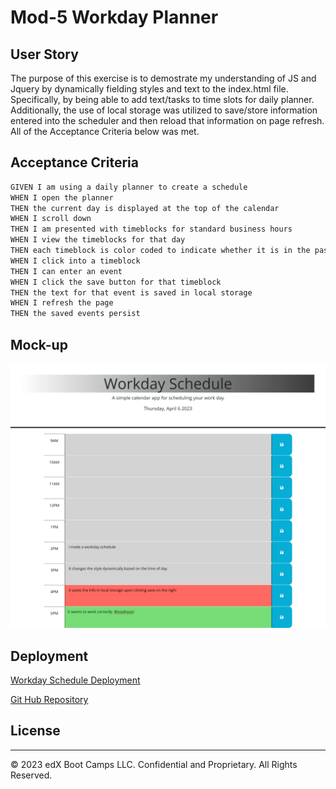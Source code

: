 # Mod-5 Workday Planner


## User Story

The purpose of this exercise is to demostrate my understanding of JS and Jquery by dynamically fielding styles and text to the index.html file. Specifically, by being able to add text/tasks to time slots for daily planner. Additionally, the use of local storage was utilized to save/store information entered into the scheduler and then reload that information on page refresh. All of the Acceptance Criteria below was met. 

## Acceptance Criteria

```md
GIVEN I am using a daily planner to create a schedule
WHEN I open the planner
THEN the current day is displayed at the top of the calendar
WHEN I scroll down
THEN I am presented with timeblocks for standard business hours
WHEN I view the timeblocks for that day
THEN each timeblock is color coded to indicate whether it is in the past, present, or future
WHEN I click into a timeblock
THEN I can enter an event
WHEN I click the save button for that timeblock
THEN the text for that event is saved in local storage
WHEN I refresh the page
THEN the saved events persist
```
## Mock-up
![Workday Schedule](./Assets/Workday%20Planner.png)

## Deployment

[Workday Schedule Deployment](https://a-witthohn.github.io/dailyplanner-mod5hw/)

[Git Hub Repository](https://github.com/A-Witthohn/dailyplanner-mod5hw)


## License
- - -
© 2023 edX Boot Camps LLC. Confidential and Proprietary. All Rights Reserved.
